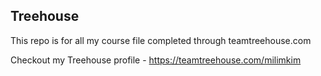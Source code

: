 ## Treehouse

This repo is for all my course file completed through teamtreehouse.com

Checkout my Treehouse profile - https://teamtreehouse.com/milimkim